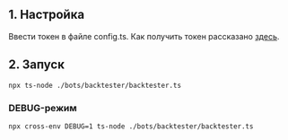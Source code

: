 ## 1. Настройка
Ввести токен в файле config.ts. Как получить токен рассказано [здесь](https://articles.opexflow.com/trading-training/kak-poluchit-token-dlya-tinkoff-investicii.htm).

## 2. Запуск
`npx ts-node ./bots/backtester/backtester.ts`

### DEBUG-режим
`npx cross-env DEBUG=1 ts-node ./bots/backtester/backtester.ts`
